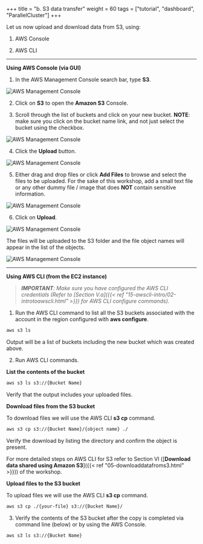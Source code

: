 +++
title = "b. S3 data transfer"
weight = 60
tags = ["tutorial", "dashboard", "ParallelCluster"]
+++

Let us now upload and download data from S3, using:

1.	AWS Console   

2.	AWS CLI  

---
**Using AWS Console (via GUI)**

1.	In the AWS Management Console search bar, type **S3**.  

![AWS Management Console](/images/hpc-aws-parallelcluster-workshop/S3/S3Service.png)

2.	Click on **S3** to open the **Amazon S3** Console.

3.	Scroll through the list of buckets and click on your new bucket. **NOTE**: make sure you click on the bucket name link, and not just select the bucket using the checkbox.

![AWS Management Console](/images/hpc-aws-parallelcluster-workshop/S3/S3SelectBucketLink.png)

4.	Click the **Upload** button.

![AWS Management Console](/images/hpc-aws-parallelcluster-workshop/S3/S3UploadClickUpload.png)

5.	Either drag and drop files or click  **Add Files** to browse and select the files to be uploaded. For the sake of this workshop, add a small text file or any other dummy file / image that does **NOT** contain sensitive information.

![AWS Management Console](/images/hpc-aws-parallelcluster-workshop/S3/S3UploadAddFiles.png)

6.	Click on **Upload**.

![AWS Management Console](/images/hpc-aws-parallelcluster-workshop/S3/S3UploadAddFilesUpload.png)

The files will be uploaded to the S3 folder and the file object names will appear in the list of the objects.

![AWS Management Console](/images/hpc-aws-parallelcluster-workshop/S3/S3UploadAddFilesUploaded.png)


---
**Using AWS CLI (from the EC2 instance)** 
>_**IMPORTANT**: Make sure you have configured the AWS CLI credentials (Refer to [Section V.a]({{< ref "15-awscli-intro/02-introtoawscli.html" >}}) for AWS CLI configure commands)._

1.	Run the AWS CLI command to list all the S3 buckets associated with the account in the region configured with **aws configure**.

```bash
aws s3 ls
```

Output will be a list of buckets including the new bucket which was created above.

2.	Run AWS CLI commands.

**List the contents of the bucket**

```bash
aws s3 ls s3://{Bucket Name}
```

Verify that the output includes your uploaded files.


**Download files from the S3 bucket**

To download files we will use the AWS CLI **s3 cp** command.

```bash
aws s3 cp s3://{Bucket Name}/{object name} ./
```

Verify the download by listing the directory and confirm the object is present.

For more detailed steps on AWS CLI for S3 refer to Section VI ([**Download data shared using Amazon S3**]({{< ref "05-downloaddatafroms3.html" >}})) of the workshop.


**Upload files to the S3 bucket**

 To upload files we will use the AWS CLI **s3 cp** command.

```bash
aws s3 cp ./{your-file} s3://{Bucket Name}/
```

3.	Verify the contents of the S3 bucket after the copy is completed via command line (below) or by using the AWS Console.

```bash
aws s3 ls s3://{Bucket Name}
```
